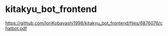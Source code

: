 # kitakyu_bot_frontend
https://github.com/IoriKobayashi1998/kitakyu_bot_frontend/files/6876076/chatbot.pdf
